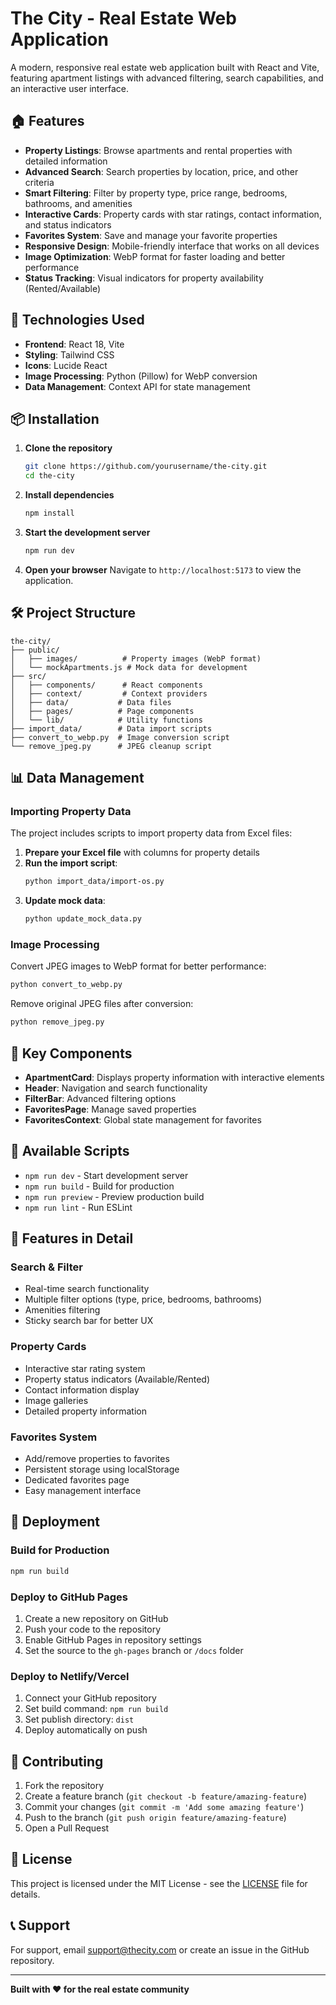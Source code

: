 # The City - Real Estate Web Application

A modern, responsive real estate web application built with React and Vite, featuring apartment listings with advanced filtering, search capabilities, and an interactive user interface.

## 🏠 Features

- **Property Listings**: Browse apartments and rental properties with detailed information
- **Advanced Search**: Search properties by location, price, and other criteria
- **Smart Filtering**: Filter by property type, price range, bedrooms, bathrooms, and amenities
- **Interactive Cards**: Property cards with star ratings, contact information, and status indicators
- **Favorites System**: Save and manage your favorite properties
- **Responsive Design**: Mobile-friendly interface that works on all devices
- **Image Optimization**: WebP format for faster loading and better performance
- **Status Tracking**: Visual indicators for property availability (Rented/Available)

## 🚀 Technologies Used

- **Frontend**: React 18, Vite
- **Styling**: Tailwind CSS
- **Icons**: Lucide React
- **Image Processing**: Python (Pillow) for WebP conversion
- **Data Management**: Context API for state management

## 📦 Installation

1. **Clone the repository**
   ```bash
   git clone https://github.com/yourusername/the-city.git
   cd the-city
   ```

2. **Install dependencies**
   ```bash
   npm install
   ```

3. **Start the development server**
   ```bash
   npm run dev
   ```

4. **Open your browser**
   Navigate to `http://localhost:5173` to view the application.

## 🛠️ Project Structure

```
the-city/
├── public/
│   ├── images/          # Property images (WebP format)
│   └── mockApartments.js # Mock data for development
├── src/
│   ├── components/      # React components
│   ├── context/         # Context providers
│   ├── data/           # Data files
│   ├── pages/          # Page components
│   └── lib/            # Utility functions
├── import_data/        # Data import scripts
├── convert_to_webp.py  # Image conversion script
└── remove_jpeg.py      # JPEG cleanup script
```

## 📊 Data Management

### Importing Property Data

The project includes scripts to import property data from Excel files:

1. **Prepare your Excel file** with columns for property details
2. **Run the import script**:
   ```bash
   python import_data/import-os.py
   ```
3. **Update mock data**:
   ```bash
   python update_mock_data.py
   ```

### Image Processing

Convert JPEG images to WebP format for better performance:

```bash
python convert_to_webp.py
```

Remove original JPEG files after conversion:

```bash
python remove_jpeg.py
```

## 🎨 Key Components

- **ApartmentCard**: Displays property information with interactive elements
- **Header**: Navigation and search functionality
- **FilterBar**: Advanced filtering options
- **FavoritesPage**: Manage saved properties
- **FavoritesContext**: Global state management for favorites

## 🔧 Available Scripts

- `npm run dev` - Start development server
- `npm run build` - Build for production
- `npm run preview` - Preview production build
- `npm run lint` - Run ESLint

## 📱 Features in Detail

### Search & Filter
- Real-time search functionality
- Multiple filter options (type, price, bedrooms, bathrooms)
- Amenities filtering
- Sticky search bar for better UX

### Property Cards
- Interactive star rating system
- Property status indicators (Available/Rented)
- Contact information display
- Image galleries
- Detailed property information

### Favorites System
- Add/remove properties to favorites
- Persistent storage using localStorage
- Dedicated favorites page
- Easy management interface

## 🚀 Deployment

### Build for Production
```bash
npm run build
```

### Deploy to GitHub Pages
1. Create a new repository on GitHub
2. Push your code to the repository
3. Enable GitHub Pages in repository settings
4. Set the source to the `gh-pages` branch or `/docs` folder

### Deploy to Netlify/Vercel
1. Connect your GitHub repository
2. Set build command: `npm run build`
3. Set publish directory: `dist`
4. Deploy automatically on push

## 🤝 Contributing

1. Fork the repository
2. Create a feature branch (`git checkout -b feature/amazing-feature`)
3. Commit your changes (`git commit -m 'Add some amazing feature'`)
4. Push to the branch (`git push origin feature/amazing-feature`)
5. Open a Pull Request

## 📄 License

This project is licensed under the MIT License - see the [LICENSE](LICENSE) file for details.

## 📞 Support

For support, email support@thecity.com or create an issue in the GitHub repository.

---

**Built with ❤️ for the real estate community** 